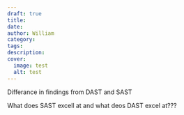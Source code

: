 ```yaml
---
draft: true
title: 
date: 
author: William
category: 
tags: 
description: 
cover:
  image: test
  alt: test
---
```

Differance in findings from DAST and SAST

What does SAST excell at and what deos DAST excel at???